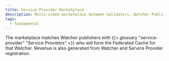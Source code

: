 ```yaml
---
title: Service Provider Marketplace
description: Multi-sided marketplace between Validators, Watcher Publishers, Service Providers and users that generates revenue by serving data.
tags:
  - fundamental
---
```


The marketplace matches Watcher publishers with {{< glossary "service-provider" "Service Providers" >}} who will form the Federated Cache for that Watcher. Revenue is also generated from Watcher and Service Provider registration.

